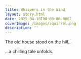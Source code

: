 ```yaml
---
title: Whispers in the Wind
layout: story.html
date: 2025-04-10T00:00:00.000Z
coverImage: /images/squirrel.png
description: ''
---
```


The old house stood on the hill...

...a chilling tale unfolds.
